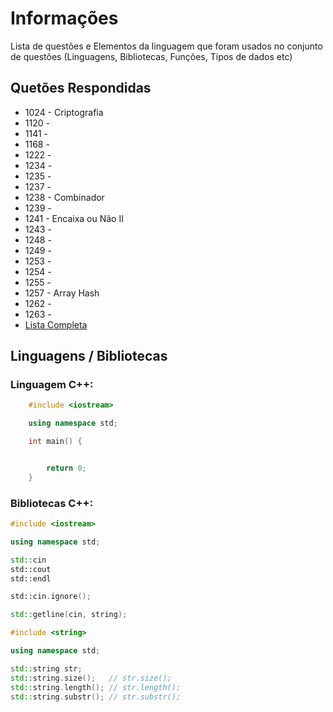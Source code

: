 
# Informações

Lista de questões e Elementos da linguagem que foram usados no conjunto de questões (Linguagens, Bibliotecas, Funções, Tipos de dados etc)

## Quetões Respondidas

* 1024 - Criptografia
* 1120 - 
* 1141 - 
* 1168 - 
* 1222 - 
* 1234 - 
* 1235 - 
* 1237 - 
* 1238 - Combinador
* 1239 - 
* 1241 - Encaixa ou Não II
* 1243 - 
* 1248 - 
* 1249 - 
* 1253 - 
* 1254 - 
* 1255 - 
* 1257 - Array Hash
* 1262 - 
* 1263 - 
* [Lista Completa](https://github.com/alissonalbuquerque/URI-C_CPP/blob/master/strings/lista_strings.md)

## Linguagens / Bibliotecas

### Linguagem C++:

```c++
    #include <iostream>

    using namespace std;

    int main() {


        return 0;
    }
```

### Bibliotecas C++:

```c++
#include <iostream>

using namespace std;

std::cin
std::cout
std::endl

std::cin.ignore();

std::getline(cin, string);
```

```c++
#include <string>

using namespace std;

std::string str;
std::string.size();   // str.size();
std::string.length(); // str.length(); 
std::string.substr(); // str.substr();
```